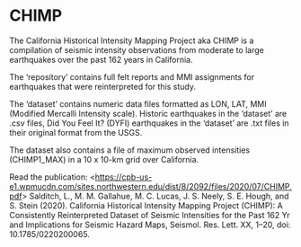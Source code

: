 # CHIMP
The California Historical Intensity Mapping Project aka CHIMP is a compilation of seismic intensity observations from moderate to large earthquakes over the past 162 years in California.

The ‘repository’ contains full felt reports and MMI assignments for earthquakes that were reinterpreted for this study.

The ‘dataset’ contains numeric data files formatted as LON, LAT, MMI (Modified Mercalli Intensity scale). Historic earthquakes in the ‘dataset’ are .csv files, Did You Feel It? (DYFI) earthquakes in the ‘dataset’ are .txt files in their original format from the USGS.

The dataset also contains a file of maximum observed intensities (CHIMP1_MAX) in a 10 x 10-km grid over California.

Read the publication: <<https://cpb-us-e1.wpmucdn.com/sites.northwestern.edu/dist/8/2092/files/2020/07/CHIMP.pdf>> 
Salditch, L., M. M. Gallahue, M. C. Lucas, J. S. Neely, S. E. Hough, and S. Stein (2020). California Historical Intensity Mapping Project (CHIMP): A Consistently Reinterpreted Dataset of Seismic Intensities for the Past 162 Yr and Implications for Seismic Hazard Maps, Seismol. Res. Lett. XX, 1–20, doi: 10.1785/0220200065.
